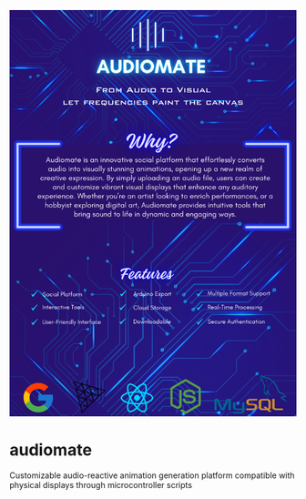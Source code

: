 ![Example Image](https://github.com/ISIK-GRAD/audiomate/blob/b55e2552e47333fe277cd86b42c5cb3c7cb52a6d/audiomate.png)
# audiomate
Customizable audio-reactive animation generation platform compatible with physical displays through microcontroller scripts

